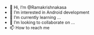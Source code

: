 - 👋 Hi, I’m @Ramakrishnakasa
- 👀 I’m interested in Android development
- 🌱 I’m currently learning ...
- 💞️ I’m looking to collaborate on ...
- 📫 How to reach me 

<!---
Ramakrishnakasa/Ramakrishnakasa is a ✨ special ✨ repository because its `README.md` (this file) appears on your GitHub profile.
You can click the Preview link to take a look at your changes.
--->
